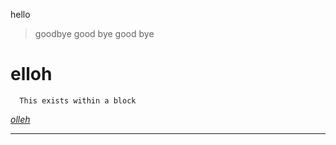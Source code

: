 hello
> goodbye
> good bye
> good
> bye

# elloh
```` 
  This exists within a block
````

[*olleh*](https://github.com/doriszh0/cse15l-lab-reports/life.html)

--------------------------------------------


